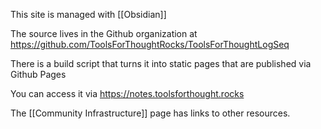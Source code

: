 This site is managed with [[Obsidian]]

The source lives in the Github organization at https://github.com/ToolsForThoughtRocks/ToolsForThoughtLogSeq

There is a build script that turns it into static pages that are published via Github Pages

You can access it via https://notes.toolsforthought.rocks

The [[Community Infrastructure]] page has links to other resources.
